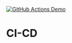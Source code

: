 [![GitHub Actions Demo](https://github.com/KrailoDiana/CI-CD/actions/workflows/first.yml/badge.svg?branch=main)](https://github.com/KrailoDiana/CI-CD/actions/workflows/first.yml)
# CI-CD
